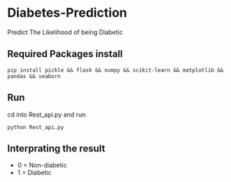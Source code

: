 # Diabetes-Prediction
Predict The Likelihood of being Diabetic 

## Required Packages install
`
  pip install pickle && flask && numpy && scikit-learn && matplotlib && pandas && seaborn
`

## Run

cd into Rest_api.py
and run

`
   python Rest_api.py
`

## Interprating the result
- 0 = Non-diabetic
- 1 = Diabetic
